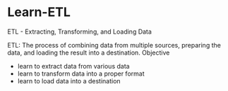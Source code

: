 # Learn-ETL
ETL - Extracting, Transforming, and Loading Data

ETL: The process of combining data from multiple sources, preparing the data, and loading the result into a destination.
Objective 
- learn to extract data from various data
-  learn to transform data into a proper format
- learn to load data into a destination
